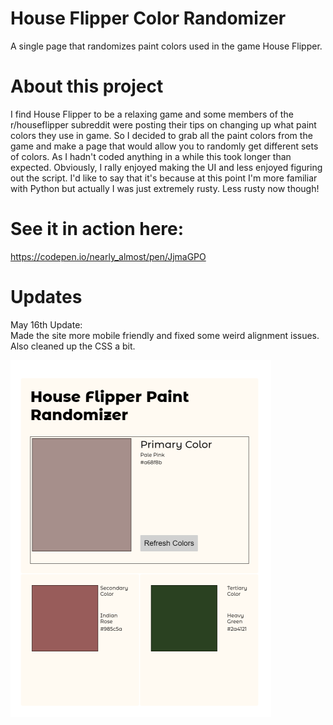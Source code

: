 # House Flipper Color Randomizer
A single page that randomizes paint colors used in the game House Flipper.

# About this project
I find House Flipper to be a relaxing game and some members of the r/houseflipper subreddit were posting their tips on changing up what paint colors they use in game. So I decided to grab all the paint colors from the game and make a page that would allow you to randomly get different sets of colors. As I hadn't coded anything in a while this took longer than expected. Obviously, I rally enjoyed making the UI and less enjoyed figuring out the script. I'd like to say that it's because at this point I'm more familiar with Python but actually I was just extremely rusty. Less rusty now though!

# See it in action here:
https://codepen.io/nearly_almost/pen/JjmaGPO

# Updates
May 16th Update:  
Made the site more mobile friendly and fixed some weird alignment issues. Also cleaned up the CSS a bit. 

![HF_Randomizer_Screenshot.png](https://github.com/raenpayne/hfcolor_randomizer/blob/main/HF_Randomizer_Screenshot.png)
